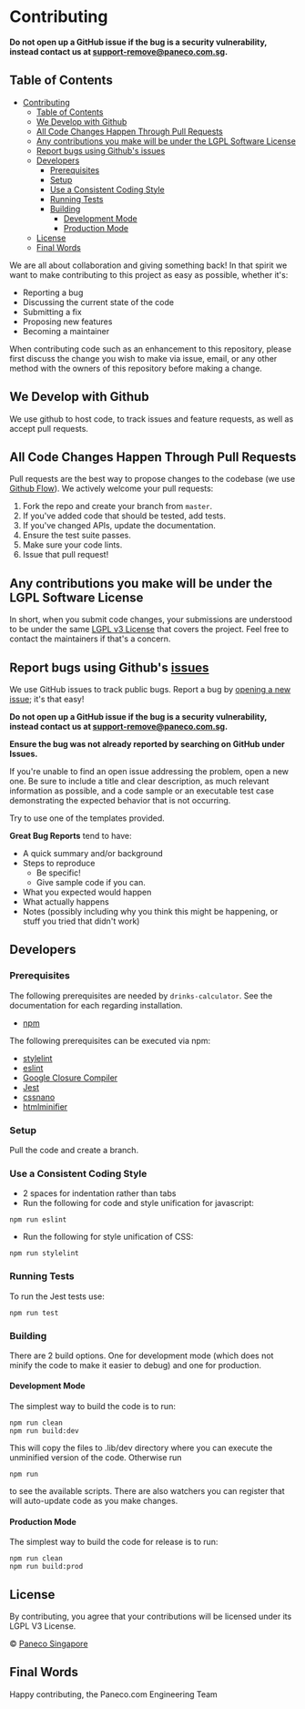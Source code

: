# Contributing
  **Do not open up a GitHub issue if the bug is a security vulnerability, instead contact us at support-remove@paneco.com.sg.**

## Table of Contents
- [Contributing](#contributing)
  - [Table of Contents](#table-of-contents)
  - [We Develop with Github](#we-develop-with-github)
  - [All Code Changes Happen Through Pull Requests](#all-code-changes-happen-through-pull-requests)
  - [Any contributions you make will be under the LGPL Software License](#any-contributions-you-make-will-be-under-the-lgpl-software-license)
  - [Report bugs using Github's issues](#report-bugs-using-githubs-issues)
  - [Developers](#developers)
    - [Prerequisites](#prerequisites)
    - [Setup](#setup)
    - [Use a Consistent Coding Style](#use-a-consistent-coding-style)
    - [Running Tests](#running-tests)
    - [Building](#building)
      - [Development Mode](#development-mode)
      - [Production Mode](#production-mode)
  - [License](#license)
  - [Final Words](#final-words)

We are all about collaboration and giving something back! In that spirit we want to make contributing to this project as easy as possible, whether it's:

- Reporting a bug
- Discussing the current state of the code
- Submitting a fix
- Proposing new features
- Becoming a maintainer

When contributing code such as an enhancement to this repository, please first discuss the change you wish to make via issue, email, or any other method with the owners of this repository before making a change.

## We Develop with Github
We use github to host code, to track issues and feature requests, as well as accept pull requests.

## All Code Changes Happen Through Pull Requests
Pull requests are the best way to propose changes to the codebase (we use [Github Flow](https://guides.github.com/introduction/flow/index.html)). We actively welcome your pull requests:

1. Fork the repo and create your branch from `master`.
2. If you've added code that should be tested, add tests.
3. If you've changed APIs, update the documentation.
4. Ensure the test suite passes.
5. Make sure your code lints.
6. Issue that pull request!

## Any contributions you make will be under the LGPL Software License
In short, when you submit code changes, your submissions are understood to be under the same [LGPL v3 License](https://choosealicense.com/licenses/lgpl-3.0/) that covers the project. Feel free to contact the maintainers if that's a concern.

## Report bugs using Github's [issues](https://github.com/paneco/drinks-calculator/issues)
We use GitHub issues to track public bugs. Report a bug by [opening a new issue](); it's that easy!

**Do not open up a GitHub issue if the bug is a security vulnerability, instead contact us at support-remove@paneco.com.sg.**

**Ensure the bug was not already reported by searching on GitHub under Issues.**

If you're unable to find an open issue addressing the problem, open a new one. Be sure to include a title and clear description, as much relevant information as possible, and a code sample or an executable test case demonstrating the expected behavior that is not occurring.

Try to use one of the templates provided.

**Great Bug Reports** tend to have:

- A quick summary and/or background
- Steps to reproduce
  - Be specific!
  - Give sample code if you can. 
- What you expected would happen
- What actually happens
- Notes (possibly including why you think this might be happening, or stuff you tried that didn't work)

## Developers
### Prerequisites
The following prerequisites are needed by `drinks-calculator`. See the documentation for each regarding installation.

* [npm]()

The following prerequisites can be executed via npm:
* [stylelint](https://stylelint.io)
* [eslint](https://eslint.org/)
* [Google Closure Compiler](https://developers.google.com/closure/compiler/)
* [Jest](https://jestjs.io/)
* [cssnano](https://cssnano.co/)
* [htmlminifier](https://kangax.github.io/html-minifier/)

### Setup
Pull the code and create a branch.

### Use a Consistent Coding Style

* 2 spaces for indentation rather than tabs
* Run the following for code and style unification for javascript:
```
npm run eslint
```

* Run the following for style unification of CSS:
```
npm run stylelint
```

### Running Tests
To run the Jest tests use:
```
npm run test
```

### Building
There are 2 build options. One for development mode (which does not minify the code to make it easier to debug) and one for production.

#### Development Mode
The simplest way to build the code is to run:
```
npm run clean
npm run build:dev
```
This will copy the files to .lib/dev directory where you can execute the unminified version of the code. Otherwise run
```
npm run
```
to see the available scripts. There are also watchers you can register that will auto-update code as you make changes.


#### Production Mode
The simplest way to build the code for release is to run:
```
npm run clean
npm run build:prod
```


## License
By contributing, you agree that your contributions will be licensed under its LGPL V3 License.

© [Paneco Singapore](https://www.paneco.com.sg)

## Final Words
Happy contributing, the Paneco.com Engineering Team